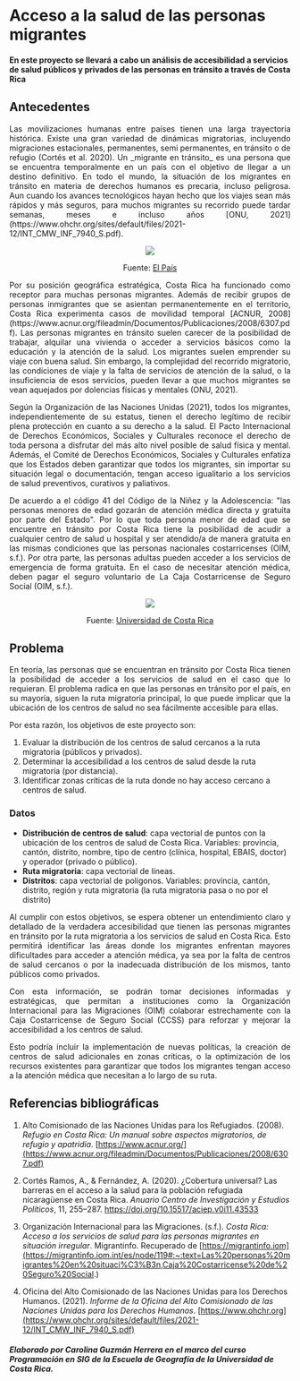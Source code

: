 # Acceso a la salud de las personas migrantes 
#### En este proyecto se llevará a cabo un análisis de accesibilidad a servicios de salud públicos y privados de las personas en tránsito a través de Costa Rica
## Antecedentes
<p style="text-align: justify;">
Las movilizaciones humanas entre países tienen una larga trayectoria histórica. Existe una gran variedad de dinámicas migratorias, incluyendo migraciones estacionales, permanentes, semi permanentes, en tránsito o de refugio (Cortés et al. 2020). Un _migrante en tránsito_ es una persona que se encuentra temporalmente en un país con el objetivo de llegar a un destino definitivo. En todo el mundo, la situación de los migrantes en tránsito en materia de derechos humanos es precaria, incluso peligrosa. Aun cuando los avances tecnológicos hayan hecho que los viajes sean más rápidos y más seguros, para muchos migrantes su recorrido puede tardar semanas, meses e incluso años [ONU, 2021](https://www.ohchr.org/sites/default/files/2021-12/INT_CMW_INF_7940_S.pdf). </p>
<p align = "center">
    <img src = "https://www.elpais.cr/wp-content/uploads/2023/12/Migrantes-en-el-Darien-Panama-en-ruta-hacia-EEUU.-PL.jpeg">
</p>
<p align = "center"> Fuente:
    <a href="https://www.elpais.cr/2023/12/20/flujo-de-migrantes-por-costa-rica-crecio-en-121-por-ciento-en-2023/">El País</a>
</p>
<p style="text-align: justify;">
Por su posición geográfica estratégica, Costa Rica ha funcionado como receptor para muchas personas migrantes. Además de recibir grupos de personas inmigrantes que se asientan permanentemente en el territorio, Costa Rica experimenta casos de movilidad temporal [ACNUR, 2008](https://www.acnur.org/fileadmin/Documentos/Publicaciones/2008/6307.pdf). Las personas migrantes en tránsito suelen carecer de la posibilidad de trabajar, alquilar una vivienda o acceder a servicios básicos como la educación y la atención de la salud. Los migrantes suelen emprender su viaje con buena salud. Sin embargo, la complejidad del recorrido migratorio, las condiciones de viaje y la falta de servicios de atención de la salud, o la insuficiencia de esos servicios, pueden llevar a que muchos migrantes se vean aquejados por dolencias físicas y mentales (ONU, 2021). </p>
<p style="text-align: justify;">
Según la Organización de las Naciones Unidas (2021), todos los migrantes, independientemente de su estatus, tienen el derecho legítimo de recibir plena protección en cuanto a su derecho a la salud. El Pacto Internacional de Derechos Económicos, Sociales y Culturales reconoce el derecho de toda persona a disfrutar del más alto nivel posible de salud física y mental. Además, el Comité de Derechos Económicos, Sociales y Culturales enfatiza que los Estados deben garantizar que todos los migrantes, sin importar su situación legal o documentación, tengan acceso igualitario a los servicios de salud preventivos, curativos y paliativos. </p>
<p style="text-align: justify;">
De acuerdo a el código 41 del Código de la Niñez y la Adolescencia: "las personas menores de edad gozarán de atención médica directa y gratuita por parte del Estado". Por lo que toda persona menor de edad que se encuentre en tránsito por Costa Rica tiene la posibilidad de acudir a cualquier centro de salud u hospital y ser atendido/a de manera gratuita en las mismas condiciones que las personas nacionales costarricenses (OIM, s.f.). Por otra parte, las personas adultas pueden acceder a los servicios de emergencia de forma gratuita. En el caso de necesitar atención médica, deben pagar el seguro voluntario de La Caja Costarricense de Seguro Social (OIM, s.f.). </p>
<p align = "center">
    <img src = "https://www.ucr.ac.cr/medios/fotos/2015/foto-1-salud-ccss-aya-ucr56269650a4edd.jpg ">
</p>
<p align = "center"> Fuente:
    <a href="https://www.ucr.ac.cr/noticias/2015/10/21/sostenibilidad-de-ccss-y-aya-son-vitales-para-la-salud-en-costa-rica.html">Universidad de Costa Rica</a>
</p>

## Problema
<p style="text-align: justify;"> En teoría, las personas que se encuentran en tránsito por Costa Rica tienen la posibilidad de acceder a los servicios de salud en el caso que lo requieran. El problema radica en que las personas en tránsito por el país, en su mayoría, siguen la ruta migratoria principal, lo que puede implicar que la ubicación de los centros de salud no sea fácilmente accesible para ellas. </p>

 Por esta razón, los objetivos de este proyecto son:
1.	Evaluar la distribución de los centros de salud cercanos a la ruta migratoria (públicos y privados). 
2.	Determinar la accesibilidad a los centros de salud desde la ruta migratoria (por distancia). 
3.	Identificar zonas críticas de la ruta donde no hay acceso cercano a centros de salud. 
### Datos
-	**Distribución de centros de salud**: capa vectorial de puntos con la ubicación de los centros de salud de Costa Rica. Variables: provincia, cantón, distrito, nombre, tipo de centro (clínica, hospital, EBAIS, doctor) y operador (privado o público). 
-	**Ruta migratoria**: capa vectorial de líneas. 
-	**Distritos**: capa vectorial de polígonos. Variables: provincia, cantón, distrito, región y ruta migratoria (la ruta migratoria pasa o no por el distrito)

<p style="text-align: justify;"> Al cumplir con estos objetivos, se espera obtener un entendimiento claro y detallado de la verdadera accesibilidad que tienen las personas migrantes en tránsito por la ruta migratoria a los servicios de salud en Costa Rica. Esto permitirá identificar las áreas donde los migrantes enfrentan mayores dificultades para acceder a atención médica, ya sea por la falta de centros de salud cercanos o por la inadecuada distribución de los mismos, tanto públicos como privados.</p>

<p style="text-align: justify;">Con esta información, se podrán tomar decisiones informadas y estratégicas, que permitan a instituciones como la Organización Internacional para las Migraciones (OIM) colaborar estrechamente con la Caja Costarricense de Seguro Social (CCSS) para reforzar y mejorar la accesibilidad a los centros de salud. </p>

<p style="text-align: justify;">Esto podría incluir la implementación de nuevas políticas, la creación de centros de salud adicionales en zonas críticas, o la optimización de los recursos existentes para garantizar que todos los migrantes tengan acceso a la atención médica que necesitan a lo largo de su ruta.</p>

## Referencias bibliográficas
1.	Alto Comisionado de las Naciones Unidas para los Refugiados. (2008). _Refugio en Costa Rica: Un manual sobre aspectos migratorios, de refugio y apatridia_. [https://www.acnur.org/](https://www.acnur.org/fileadmin/Documentos/Publicaciones/2008/6307.pdf)
2.	Cortés Ramos, A., & Fernández, A. (2020). ¿Cobertura universal? Las barreras en el acceso a la salud para la población refugiada nicaragüense en Costa Rica. _Anuario Centro de Investigación y Estudios Políticos_, 11, 255–287. [https://doi.org/10.15517/aciep.v0i11.43533 ](https://doi.org/10.15517/aciep.v0i11.43533)

3.	Organización Internacional para las Migraciones. (s.f.). _Costa Rica: Acceso a los servicios de salud para las personas migrantes en situación irregular_. Migrantinfo. Recuperado de [https://migrantinfo.iom](https://migrantinfo.iom.int/es/node/119#:~:text=Las%20personas%20migrantes%20en%20situaci%C3%B3n,Caja%20Costarricense%20de%20Seguro%20Social.)
4.	Oficina del Alto Comisionado de las Naciones Unidas para los Derechos Humanos. (2021). _Informe de la Oficina del Alto Comisionado de las Naciones Unidas para los Derechos Humanos_. [https://www.ohchr.org](https://www.ohchr.org/sites/default/files/2021-12/INT_CMW_INF_7940_S.pdf)

##### Elaborado por Carolina Guzmán Herrera en el marco del curso Programación en SIG de la Escuela de Geografía de la Universidad de Costa Rica.